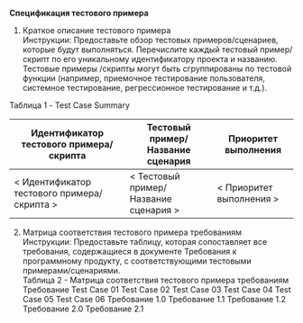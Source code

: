 **Спецификация тестового примера**

1.	Краткое описание тестового примера  
Инструкции: Предоставьте обзор тестовых примеров/сценариев, которые будут выполняться. Перечислите каждый тестовый пример/скрипт по его уникальному идентификатору проекта и названию. Тестовые примеры /скрипты могут быть сгруппированы по тестовой функции (например, приемочное тестирование пользователя, системное тестирование, регрессионное тестирование и т.д.).  

Таблица 1 - Test Case Summary 

| Идентификатор тестового примера/скрипта | Тестовый пример/Название сценария | Приоритет выполнения |  
| --- | --- | --- |  
| < Идентификатор тестового примера/скрипта > | < Тестовый пример/Название сценария > | < Приоритет выполнения > |   
2.	Матрица соответствия тестового примера требованиям  
Инструкции: Предоставьте таблицу, которая сопоставляет все требования, содержащиеся в документе Требования к программному продукту, с соответствующими тестовыми примерами/сценариями.  
Таблица 2 - Матрица соответствия тестового примера требованиям  
Требование	Test Case 01	Test Case 02	Test Case 03	Test Case 04	Test Case 05	Test Case 06
Требование 1.0	<Identify traceability>	<Identify traceability>	<Identify traceability>	<Identify traceability>	<Identify traceability>	<Identify traceability>
Требование 1.1	<Identify traceability>	<Identify traceability>	<Identify traceability>	<Identify traceability>	<Identify traceability>	<Identify traceability>
Требование 1.2	<Identify traceability>	<Identify traceability>	<Identify traceability>	<Identify traceability>	<Identify traceability>	<Identify traceability>
Требование 2.0	<Identify traceability>	<Identify traceability>	<Identify traceability>	<Identify traceability>	<Identify traceability>	<Identify traceability>
Требование 2.1	<Identify traceability>	<Identify traceability>	<Identify traceability>	<Identify traceability>	<Identify traceability>	<Identify traceability>

